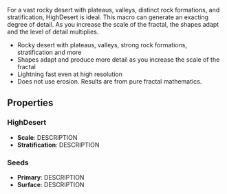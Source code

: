 For a vast rocky desert with plateaus, valleys, distinct rock formations, and stratification, HighDesert is ideal. This macro can generate an exacting degree of detail. As you increase the scale of the fractal, the shapes adapt and the level of detail multiplies.

- Rocky desert with plateaus, valleys, strong rock formations, stratification and more
- Shapes adapt and produce more detail as you increase the scale of the fractal
- Lightning fast even at high resolution
- Does not use erosion. Results are from pure fractal mathematics.

## Properties

### HighDesert 
- **Scale**: DESCRIPTION
- **Stratification**: DESCRIPTION
### Seeds 
- **Primary**: DESCRIPTION
- **Surface**: DESCRIPTION

